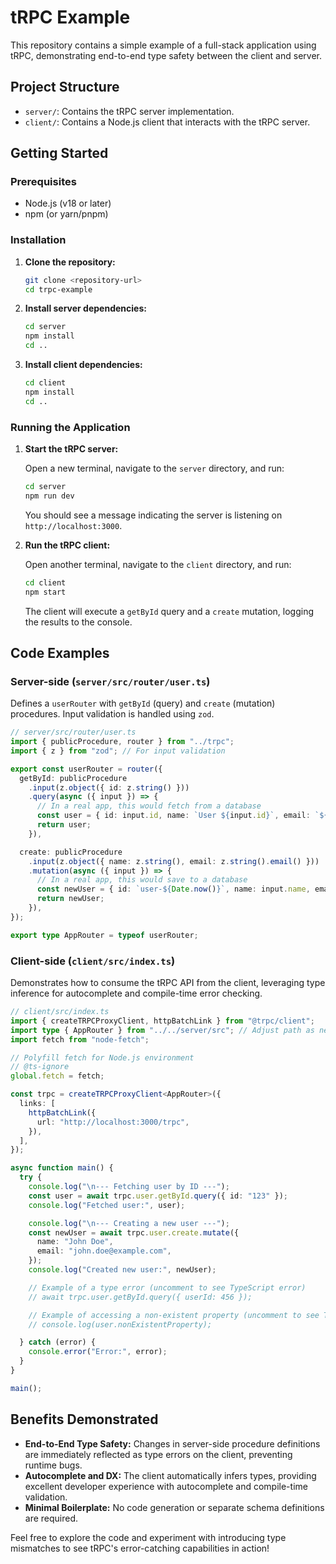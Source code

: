# tRPC Example

This repository contains a simple example of a full-stack application using tRPC, demonstrating end-to-end type safety between the client and server.

## Project Structure

- `server/`: Contains the tRPC server implementation.
- `client/`: Contains a Node.js client that interacts with the tRPC server.

## Getting Started

### Prerequisites

- Node.js (v18 or later)
- npm (or yarn/pnpm)

### Installation

1.  **Clone the repository:**

    ```bash
    git clone <repository-url>
    cd trpc-example
    ```

2.  **Install server dependencies:**

    ```bash
    cd server
    npm install
    cd ..
    ```

3.  **Install client dependencies:**

    ```bash
    cd client
    npm install
    cd ..
    ```

### Running the Application

1.  **Start the tRPC server:**

    Open a new terminal, navigate to the `server` directory, and run:

    ```bash
    cd server
    npm run dev
    ```

    You should see a message indicating the server is listening on `http://localhost:3000`.

2.  **Run the tRPC client:**

    Open another terminal, navigate to the `client` directory, and run:

    ```bash
    cd client
    npm start
    ```

    The client will execute a `getById` query and a `create` mutation, logging the results to the console.

## Code Examples

### Server-side (`server/src/router/user.ts`)

Defines a `userRouter` with `getById` (query) and `create` (mutation) procedures. Input validation is handled using `zod`.

```typescript
// server/src/router/user.ts
import { publicProcedure, router } from "../trpc";
import { z } from "zod"; // For input validation

export const userRouter = router({
  getById: publicProcedure
    .input(z.object({ id: z.string() }))
    .query(async ({ input }) => {
      // In a real app, this would fetch from a database
      const user = { id: input.id, name: `User ${input.id}`, email: `${input.id}@example.com` };
      return user;
    }),

  create: publicProcedure
    .input(z.object({ name: z.string(), email: z.string().email() }))
    .mutation(async ({ input }) => {
      // In a real app, this would save to a database
      const newUser = { id: `user-${Date.now()}`, name: input.name, email: input.email };
      return newUser;
    }),
});

export type AppRouter = typeof userRouter;
```

### Client-side (`client/src/index.ts`)

Demonstrates how to consume the tRPC API from the client, leveraging type inference for autocomplete and compile-time error checking.

```typescript
// client/src/index.ts
import { createTRPCProxyClient, httpBatchLink } from "@trpc/client";
import type { AppRouter } from "../../server/src"; // Adjust path as needed
import fetch from "node-fetch";

// Polyfill fetch for Node.js environment
// @ts-ignore
global.fetch = fetch;

const trpc = createTRPCProxyClient<AppRouter>({
  links: [
    httpBatchLink({
      url: "http://localhost:3000/trpc",
    }),
  ],
});

async function main() {
  try {
    console.log("\n--- Fetching user by ID ---");
    const user = await trpc.user.getById.query({ id: "123" });
    console.log("Fetched user:", user);

    console.log("\n--- Creating a new user ---");
    const newUser = await trpc.user.create.mutate({
      name: "John Doe",
      email: "john.doe@example.com",
    });
    console.log("Created new user:", newUser);

    // Example of a type error (uncomment to see TypeScript error)
    // await trpc.user.getById.query({ userId: 456 });

    // Example of accessing a non-existent property (uncomment to see TypeScript error)
    // console.log(user.nonExistentProperty);

  } catch (error) {
    console.error("Error:", error);
  }
}

main();
```

## Benefits Demonstrated

-   **End-to-End Type Safety:** Changes in server-side procedure definitions are immediately reflected as type errors on the client, preventing runtime bugs.
-   **Autocomplete and DX:** The client automatically infers types, providing excellent developer experience with autocomplete and compile-time validation.
-   **Minimal Boilerplate:** No code generation or separate schema definitions are required.

Feel free to explore the code and experiment with introducing type mismatches to see tRPC's error-catching capabilities in action!

